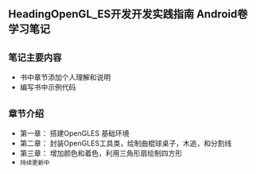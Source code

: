 ## HeadingOpenGL_ES开发开发实践指南 Android卷 学习笔记

## `笔记主要内容`
 * 书中章节添加个人理解和说明
 * 编写书中示例代码

## `章节介绍`

 * 第一章： 搭建OpenGLES 基础环境
 * 第二章： 封装OpenGLES工具类，绘制曲棍球桌子，木追，和分割线
 * 第三章： 增加颜色和着色，利用三角形扇绘制四方形
 * `持续更新中`
